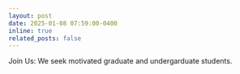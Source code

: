 ```yaml
---
layout: post
date: 2025-01-08 07:59:00-0400
inline: true
related_posts: false
---
```


Join Us: We seek motivated graduate and undergarduate students.

